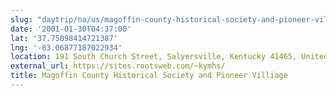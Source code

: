 ```yaml
---
slug: "daytrip/na/us/magoffin-county-historical-society-and-pioneer-villiage"
date: '2001-01-30T04:37:00'
lat: '37.75098414721387'
lng: '-83.06877187022934'
location: 191 South Church Street, Salyersville, Kentucky 41465, United States
external_url: https://sites.rootsweb.com/~kymhs/
title: Magoffin County Historical Society and Pioneer Villiage
---
```



